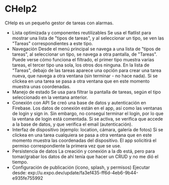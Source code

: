 # CHelp2
CHelp es un pequeño gestor de tareas con alarmas.
* Lista optimizada y componentes reutilizables
	Se usa el flatlist para mostrar una lista de "tipos de tareas", y al seleccionar un tipo, se ven las "Tareas" correspondientes a este tipo.
* Navegación
	Desde el menú principal se navega a una lista de "tipos de tareas", al seleccionar un tipo, se navega a otra pantalla, de "Tareas". Puede verse cómo funciona el filtrado, el primer tipo muestra varias tareas, el tercer tipo una sola, los otros dos ninguna. En la lista de "Tareas", debajo de las tareas aparece una opción para crear una tarea nueva, que navega a otra ventana (sin terminar - no hace nada). Si se clickea en una tarea se pasa a otra ventana que en este momento muestra unas coordenadas.
* Manejo de estado
	Se usa para filtrar la pantalla de tareas, según el tipo seleccionado en la ventana anterior.
* Conexión con API
	Se creó una base de datos y autenticación en Firebase. Los datos de conexión están en el app, así como las ventanas de login y sign in. Sin embargo, no conseguí terminar el login, por lo que la ventana de login está comentada. Si se activa, se verifica que accede a la base de datos, y que verifica el email (autenticación).
* Interfaz de dispositivo (ejemplo: location, cámara, galería de fotos)
	Si se clickea en una tarea cualquiera se pasa a otra ventana que en este momento muestra las coordenadas del dispositivo. El app solicitirá el permiso correspondiente la primera vez que se use.
* Persistencia de datos
	La creación y conexión a la db está, pero para tomar/grabar los datos de ahí tenía que hacer un CRUD y no me dió el tiempo.
* Configuración de publicación (ícono, splash, y permisos)
	Ejecutar desde: exp://u.expo.dev/update/fa3ef435-ff6d-4eb6-9b44-e935fe755992
